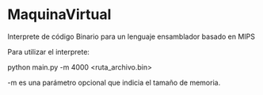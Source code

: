 # MaquinaVirtual
Interprete de código Binario para un lenguaje ensamblador basado en MIPS

Para utilizar el interprete:

python main.py -m 4000 <ruta_archivo.bin>

-m es una parámetro opcional que indicia el tamaño de memoria.
